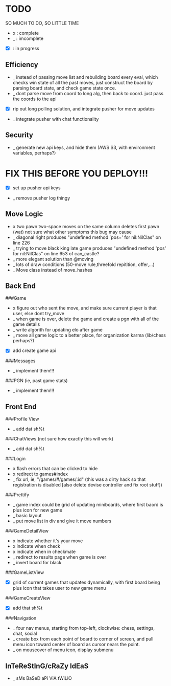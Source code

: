 TODO
====
SO MUCH TO DO, SO LITTLE TIME
*  x  : complete
*  _  : imcomplete
* [x] : in progress

Efficiency
----------
* _ instead of passing move list and rebuilding board every eval, which checks win state of all the past moves, just construct the board by parsing board state, and check game state once.
* _ dont parse move from coord to long alg, then back to coord. just pass the coords to the api
* [x] rip out long polling solution, and integrate pusher for move updates
* _ integrate pusher with chat functionality

Security
--------
* _ generate new api keys, and hide them (AWS S3, with environment variables, perhaps?)

FIX THIS BEFORE YOU DEPLOY!!!
=============================
* [x] set up pusher api keys
* _ remove pusher log thingy

Move Logic
----------
* x two pawn two-space moves on the same column deletes first pawn (wat) not sure what other symptoms this bug may cause
* _ diagonal right produces "undefined method `pos=' for nil:NilClas" on line 226
* _ trying to move black king late game produces "undefined method 'pos' for nil:NilClas" on line 653 of can_castle?
* _ more elegant solution than @moving
* _ lots of draw conditions (50-move rule,threefold repitition, offer,...)
* _ Move class instead of move_hashes

Back End
--------
###Game
* x figure out who sent the move, and make sure current player is that user, else dont try_move
* _ when game is over, delete the game and create a pgn with all of the game details
* _ write algorith for updating elo after game
* _ move all game logic to a better place, for organization karma (lib/chess perhaps?)
* [x] add create game api

###Messages
* _ implement them!!!

###PGN (ie, past game stats)
* _ implement them!!!

Front End
---------

###Profile View
* _ add dat sh%t

###ChatViews (not sure how exactly this will work)
* _ add dat sh%t

###Login
* x flash errors that can be clicked to hide
* x redirect to games#index
* _ fix url, ie, "/games/#/games/:id" (this was a dirty hack so that registration is disabled [also delete devise controller and fix root stuff])

###Prettify
* _ game index could be grid of updating miniboards, where first baord is plus icon for new game
* _ basic layout
* _ put move list in div and give it move numbers

###GameDetailView
* x indicate whether it's your move
* x indicate when check
* x indicate when in checkmate
* _ redirect to results page when game is over
* _ invert board for black

###GameListView
* [x] grid of current games that updates dynamically, with first board being plus icon that takes user to new game menu

###GameCreateView
* [x] add that sh%t

###Navigation
* _ four nav menus, starting from top-left, clockwise: chess, settings, chat, social
* _ create box from each point of board to corner of screen, and pull menu icon toward center of board as cursor nears the point.
* _ on mouseover of menu icon, display submenu

InTeReStInG/cRaZy IdEaS
-----------------------
* _ sMs BaSeD aPi ViA tWiLiO
